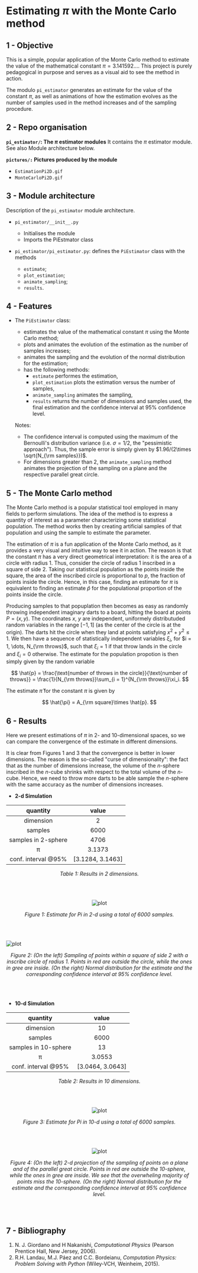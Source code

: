 # Estimating $\pi$ with the Monte Carlo method

## 1 - Objective

This is a simple, popular application of the Monte Carlo method to estimate the value of the mathematical constant $\pi = 3.141592\dots$. This project is purely pedagogical in purpose and serves as a visual aid to see the method in action.

The modulo `pi_estimator` generates an estimate for the value of the constant $\pi$, as well as animations of how the estimation evolves as the number of samples used in the method increases and of the sampling procedure.



## 2 - Repo organisation

**`pi_estimator/`: The $\pi$ estimator modules**
It contains the $\pi$ estimator module. See also Module architecture below.

**`pictures/:` Pictures produced by the module**
- `EstimationPi2D.gif`
- `MonteCarloPi2D.gif` 


## 3 - Module architecture

Description of the `pi_estimator` module architecture.

- `pi_estimator/__init__.py`
  - Initialises the module
  - Imports the PiEstmator class
  
- `pi_estimator/pi_estimator.py`: defines the `PiEstimator` class with the methods
  - `estimate`;
  - `plot_estimation`; 
  - `animate_sampling`;
  - `results`.
  
## 4 - Features

- The `PiEstimator` class:
  - estimates the value of the mathematical constant $\pi$ using the Monte Carlo method;
  - plots and animates the evolution of the estimation as the number of samples increases;
  - animates the sampling and the evolution of the normal distribution for the estimation;
  - has the following methods:
    - `estimate` performes the estimation,
    - `plot_estimation` plots the estimation versus the number of samples,
    - `animate_sampling` animates the sampling,
    - `results` returns the number of dimensions and samples used, the final estimation and the confidence interval at 95% confidence level.
   
  Notes:
  - The confidence interval is computed using the maximum of the Bernoulli's distribution variance (i.e. $\sigma = 1/2$, the "pessimistic approach"). Thus, the sample error is simply given by $1.96/(2\times \sqrt{N_{\rm samples}})$.
  - For dimensions greater than 2, the `animate_sampling` method animates the projection of the sampling on a plane and the respective parallel great circle.

## 5 - The Monte Carlo method

The Monte Carlo method is a popular statistical tool employed in many fields to perform simulations. The idea of the method is to express a quantity of interest as a parameter characterizing some statistical population. The method works then by creating artificial samples of that population and using the sample to estimate the parameter.

The estimation of $\pi$ is a fun application of the Monte Carlo method, as it provides a very visual and intuitive way to see it in action. The reason is that the constant $\pi$ has a very direct geometrical interpretation: it is the area of a circle with radius 1. Thus, consider the circle of radius 1 inscribed in a square of side 2. Taking our statistical population as the points inside the square, the area of the inscribed circle is proportional to $p$, the fraction of points inside the circle. Hence, in this case, finding an estimate for $\pi$ is equivalent to finding an estimate $\hat{p}$ for the populational proportion of the points inside the circle. 

Producing samples to that popuplation then becomes as easy as randomly throwing independent imaginary darts to a board, hitting the board at points $P = (x, y)$. The coordinates $x,\ y$ are independent, uniformely distributuded random variables in the range $[-1, 1]$ (as the center of the circle is at the origin). The darts hit the circle when they land at points satisfying $x^2 + y^2 \le 1$. We then have a sequence of statistically independent variables $\xi_i$, for $i = 1, \dots, N_{\rm throws}$, such that $\xi_i = 1$ if that throw lands in the circle and $\xi_i = 0$ otherwise. The estimate for the population propotion is then simply given by the random variable

$$
\hat{p} = \frac{\text{number of throws in the circle}}{\text{number of throws}} = \frac{1}{N_{\rm throws}}\sum_{i = 1}^{N_{\rm throws}}\xi_i.
$$

The estimate $\hat{\pi}$ for the constant $\pi$ is given by

$$
\hat{\pi} = A_{\rm square}\times \hat{p}.
$$

## 6 - Results

Here we present estimations of $\pi$ in 2- and 10-dimensional spaces, so we can compare the convergence of the estimate in different dimensions.

It is clear from Figures 1 and 3 that the convergence is better in lower dimensions. The reason is the so-called "curse of dimensionality": the fact that as the number of dimensions increase, the volume of the $n$-sphere inscribed in the $n$-cube shrinks with respect to the total volume of the $n$-cube. Hence, we need to throw more darts to be able sample the $n$-sphere with the same accuracy as the number of dimensions increases.

 - **2-d Simulation**

<div align="center">
  
|       quantity      |      value       |
|:-------------------:|:----------------:|
|      dimension      |        2         |
|       samples       |       6000       |
| samples in 2-sphere |       4706       |
|          π          |      3.1373      |
| conf. interval @95% | [3.1284, 3.1463] |

*Table 1: Results in 2 dimensions.*

</div>
<br><br>

<div align="center">

![plot](https://github.com/wcclima/pi-estimator/blob/main/pictures/EstimationPi2D.gif)
  
*Figure 1: Estimate for Pi in 2-d using a total of 6000 samples.*

</div>
<br><br>

![plot](https://github.com/wcclima/pi-estimator/blob/main/pictures/MonteCarloPi2D.gif)
<div align="center">
  
*Figure 2: (On the left) Sampling of points within a square of side 2 with a inscribe circle of radius 1. Points in red are outside the circle, while the ones in gree are inside. (On the right) Normal distribution for the estimate and the corresponding confidence interval at 95% confidence level.*

</div>
<br><br>


- **10-d Simulation**

<div align="center">
  
|       quantity       |      value       |
|:--------------------:|:----------------:|
|      dimension       |        10        |
|       samples        |       6000       |
| samples in 10-sphere |        13        |
|          π           |      3.0553      |
| conf. interval @95%  | [3.0464, 3.0643] |

*Table 2: Results in 10 dimensions.*

</div>
<br><br>


<div align="center">
  
![plot](https://github.com/wcclima/pi-estimator/blob/main/pictures/EstimationPi10D.gif)
  
*Figure 3: Estimate for Pi in 10-d using a total of 6000 samples.*

</div>
<br><br>

<div align="center">
  
![plot](https://github.com/wcclima/pi-estimator/blob/main/pictures/MonteCarloPi10D.gif)
  
*Figure 4: (On the left) 2-d projection of the sampling of points on a plane and of the parallel great circle. Points in red are outside the 10-sphere, while the ones in gree are inside. We see that the overwheling majority of points miss the 10-sphere. (On the right) Normal distribution for the estimate and the corresponding confidence interval at 95% confidence level.*

</div>
<br><br>


## 7 - Bibliography

1. N. J. Giordano and H Nakanishi, *Computational Physics* (Pearson Prentice Hall, New Jersey, 2006).
2. R.H. Landau, M.J. Páez and C.C. Bordeianu, *Computation Physics: Problem Solving with Python* (Wiley-VCH, Weinheim, 2015).
